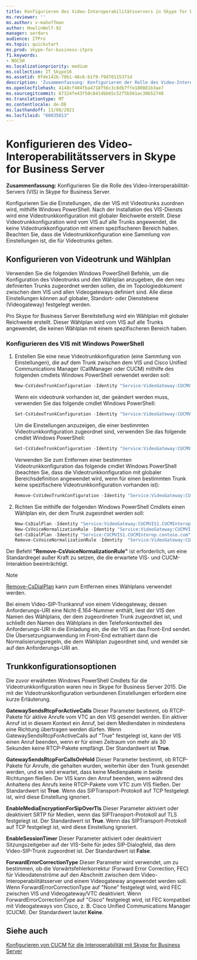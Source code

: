 ```yaml
---
title: Konfigurieren des Video-Interoperabilitätsservers in Skype for Business Server
ms.reviewer: ''
ms.author: v-mahoffman
author: HowlinWolf-92
manager: serdars
audience: ITPro
ms.topic: quickstart
ms.prod: skype-for-business-itpro
f1.keywords:
- NOCSH
ms.localizationpriority: medium
ms.collection: IT_Skype16
ms.assetid: 0fde142b-70b1-46c6-b1f9-f9d70115371d
description: 'Zusammenfassung: Konfigurieren der Rolle des Video-Interoperabilität-Servers (VIS) in Skype for Business Server.'
ms.openlocfilehash: 4148cf404fba4718f56c3c8db7ffe180881b3ae7
ms.sourcegitcommit: 67324fe43f50c8414bb65c52f5b561ac30b52748
ms.translationtype: MT
ms.contentlocale: de-DE
ms.lasthandoff: 11/08/2021
ms.locfileid: "60835813"
---
```

# <a name="configure-the-video-interop-server-in-skype-for-business-server"></a>Konfigurieren des Video-Interoperabilitätsservers in Skype for Business Server
 
**Zusammenfassung:** Konfigurieren Sie die Rolle des Video-Interoperabilität-Servers (VIS) in Skype for Business Server.
  
 Konfigurieren Sie die Einstellungen, die der VIS mit Videotrunks zuordnen wird, mithilfe Windows PowerShell. Nach der Installation des VIS-Diensts wird eine Videotrunkkonfiguration mit globaler Reichweite erstellt. Diese Videotrunkkonfiguration wird vom VIS auf alle Trunks angewendet, die keine Videotrunkkonfiguration mit einem spezifischeren Bereich haben. Beachten Sie, dass die Videotrunkkonfiguration eine Sammlung von Einstellungen ist, die für Videotrunks gelten.
  
## <a name="configure-video-trunk-and-dial-plan"></a>Konfigurieren von Videotrunk und Wählplan

Verwenden Sie die folgenden Windows PowerShell Befehle, um die Konfiguration des Videotrunks und den Wählplan anzugeben, die den neu definierten Trunks zugeordnet werden sollen, die im Topologiedokument zwischen dem VIS und allen Videogateways definiert sind. Alle diese Einstellungen können auf globaler, Standort- oder Dienstebene (Videogateway) festgelegt werden. 
  
Pro Skype for Business Server Bereitstellung wird ein Wählplan mit globaler Reichweite erstellt. Dieser Wählplan wird vom VIS auf alle Trunks angewendet, die keinen Wählplan mit einem spezifischeren Bereich haben. 
  
### <a name="configure-the-vis-using-windows-powershell"></a>Konfigurieren des VIS mit Windows PowerShell

1. Erstellen Sie eine neue Videotrunkkonfiguration (eine Sammlung von Einstellungen), die auf dem Trunk zwischen dem VIS und Cisco Unified Communications Manager (CallManager oder CUCM) mithilfe des folgenden cmdlets Windows PowerShell verwendet werden soll:
    
   ```powershell
   New-CsVideoTrunkConfiguration -Identity "Service:VideoGateway:CUCMVIS1.CUCMInterop.contoso.com" -GatewaySendsRtcpForActiveCalls $false -GatewaySendsRtcpForCallsOnHold $false -EnableMediaEncryptionForSipOverTls $true(or $false)
   ```

    Wenn ein videotrunk vorhanden ist, der geändert werden muss, verwenden Sie das folgende cmdlet Windows PowerShell:
    
   ```powershell
   Set-CsVideoTrunkConfiguration -Identity "Service:VideoGateway:CUCMVIS1.CUCMInterop.contoso.com" -GatewaySendsRtcpForActiveCalls $false -GatewaySendsRtcpForCallsOnHold $false -EnableMediaEncryptionForSipOverTls  $true(or $false)
   ```

    Um die Einstellungen anzuzeigen, die einer bestimmten Videotrunkkonfiguration zugeordnet sind, verwenden Sie das folgende cmdlet Windows PowerShell:
    
   ```powershell
   Get-CsVideoTrunkConfiguration -Identity "Service:VideoGateway:CUCMVIS1.CUCMInterop.contoso.com"
   ```

    Verwenden Sie zum Entfernen einer bestimmten Videotrunkkonfiguration das folgende cmdlet Windows PowerShell (beachten Sie, dass die Videotrunkkonfiguration mit globaler Bereichsdefinition angewendet wird, wenn für einen bestimmten Trunk keine spezifischere Videotrunkkonfiguration vorhanden ist):
    
   ```powershell
   Remove-CsVideoTrunkConfiguration -Identity "Service:VideoGateway:CUCMVIS1.CUCMInterop.contoso.com"
   ```

2. Richten Sie mithilfe der folgenden Windows PowerShell Cmdlets einen Wählplan ein, der dem Trunk zugeordnet werden soll:
    
   ```powershell
   New-CsDialPlan -Identity "Service:VideoGateway:CUCMVIS1.CUCMInterop.contoso.com" -SimpleName "TrunkTestDialPlan" 
   New-CsVoiceNormalizationRule -Identity "Service:VideoGateway:CUCMVIS1.CUCMInterop.contoso.com/SevenDigitRule" -Pattern '^(\d{7})$' -Translation '+1425$1' 
   Get-CsDialPlan -Identity "Service:CUCMVIS1.CUCMInterop.contoso.com"
   Remove-CsVoiceNormalizationRule -Identity  "Service:VideoGateway:CUCMVIS1.CUCMInterop.contoso.com/Keep All"
   ```

Der Befehl **"Remove-CsVoiceNormalizationRule"** ist erforderlich, um eine Standardregel außer Kraft zu setzen, die die erwartete VIS- und CUCM-Interaktion beeinträchtigt.
> [!NOTE]
> [Remove-CsDialPlan](/powershell/module/skype/remove-csdialplan?view=skype-ps) kann zum Entfernen eines Wählplans verwendet werden.
  
Bei einem Video-SIP-Trunkanruf von einem Videogateway, dessen Anforderungs-URI eine Nicht-E.164-Nummer enthält, liest der VIS den Namen des Wählplans, der dem zugeordneten Trunk zugeordnet ist, und schließt den Namen des Wählplans in den Telefonkontextteil des Anforderungs-URI in die Einladung ein, die der VIS an das Front-End sendet. Die Übersetzungsanwendung im Front-End extrahiert dann die Normalisierungsregeln, die dem Wählplan zugeordnet sind, und wendet sie auf den Anforderungs-URI an.
## <a name="trunk-configuration-options"></a>Trunkkonfigurationsoptionen

Die zuvor erwähnten Windows PowerShell Cmdlets für die Videotrunkkonfiguration waren neu in Skype for Business Server 2015. Die mit der Videotrunkkonfiguration verbundenen Einstellungen erfordern eine kurze Erläuterung.
  
 **GatewaySendsRtcpForActiveCalls** Dieser Parameter bestimmt, ob RTCP-Pakete für aktive Anrufe vom VTC an den VIS gesendet werden. Ein aktiver Anruf ist in diesem Kontext ein Anruf, bei dem Mediendaten in mindestens eine Richtung übertragen werden dürfen. Wenn GatewaySendsRtcpForActiveCalls auf "True" festgelegt ist, kann der VIS einen Anruf beenden, wenn er für einen Zeitraum von mehr als 30 Sekunden keine RTCP-Pakete empfängt. Der Standardwert ist **True**.
  
 **GatewaySendsRtcpForCallsOnHold** Dieser Parameter bestimmt, ob RTCP-Pakete für Anrufe, die gehalten wurden, weiterhin über den Trunk gesendet werden, und es wird erwartet, dass keine Medienpakete in beide Richtungen fließen. Der VIS kann den Anruf beenden, wenn während des Anhaltens des Anrufs keine RTCP-Pakete vom VTC zum VIS fließen. Der Standardwert ist **True**. Wenn das SIPTransport-Protokoll auf TCP festgelegt ist, wird diese Einstellung ignoriert.
  
 **EnableMediaEncryptionForSipOverTls** Dieser Parameter aktiviert oder deaktiviert SRTP für Medien, wenn das SIPTransport-Protokoll auf TLS festgelegt ist. Der Standardwert ist **True**. Wenn das SIPTransport-Protokoll auf TCP festgelegt ist, wird diese Einstellung ignoriert.
  
 **EnableSessionTimer** Dieser Parameter aktiviert oder deaktiviert Sitzungszeitgeber auf der VIS-Seite für jedes SIP-Dialogfeld, das dem Video-SIP-Trunk zugeordnet ist. Der Standardwert ist **False**.
  
 **ForwardErrorCorrectionType** Dieser Parameter wird verwendet, um zu bestimmen, ob die Vorwärtsfehlerkorrektur (Forward Error Correction, FEC) für Videodatenströme auf den Abschnitt zwischen dem Video-Interoperabilitätsserver und einem Videogateway angewendet werden soll. Wenn ForwardErrorCorrectionType auf "None" festgelegt wird, wird FEC zwischen VIS und Videogateway/VTC deaktiviert. Wenn ForwardErrorCorrectionType auf "Cisco" festgelegt wird, ist FEC kompatibel mit Videogateways von Cisco, z. B. Cisco Unified Communications Manager (CUCM). Der Standardwert lautet **Keine**.
  
## <a name="see-also"></a>Siehe auch

[Konfigurieren von CUCM für die Interoperabilität mit Skype for Business Server](configure-cucm-for-interoperation.md)